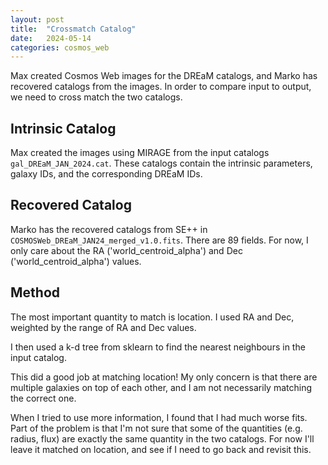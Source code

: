 ```yaml
---
layout: post
title:  "Crossmatch Catalog"
date:   2024-05-14
categories: cosmos_web
---
```


Max created Cosmos Web images for the DREaM catalogs, and Marko has recovered catalogs from the images.
In order to compare input to output, we need to cross match the two catalogs. 

## Intrinsic Catalog

Max created the images using MIRAGE from the input catalogs <code>gal_DREaM_JAN_2024.cat</code>. 
These catalogs contain the intrinsic parameters, galaxy IDs, and the corresponding DREaM IDs. 

## Recovered Catalog 

Marko has the recovered catalogs from SE++ in <code>COSMOSWeb_DREaM_JAN24_merged_v1.0.fits</code>. 
There are 89 fields. For now, I only care about the RA ('world_centroid_alpha') and Dec ('world_centroid_alpha') values.


## Method

The most important quantity to match is location. I used RA and Dec, weighted by the range of RA and Dec values. 

I then used a k-d tree from sklearn to find the nearest neighbours in the input catalog. 

This did a good job at matching location! My only concern is that there are multiple galaxies on top of each other, and I am not necessarily matching the correct one.

When I tried to use more information, I found that I had much worse fits. 
Part of the problem is that I'm not sure that some of the quantities (e.g. radius, flux) are 
exactly the same quantity in the two catalogs. For now I'll leave it matched on location, and see if I need to go back and revisit this.